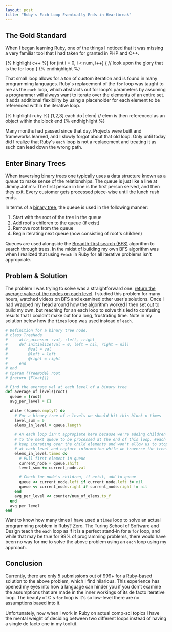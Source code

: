 ```yaml
---
layout: post
title: "Ruby's Each Loop Eventually Ends in Heartbreak"
---
```


## The Gold Standard

When I began learning Ruby, one of the things I noticed that it was missing a very familiar tool that I had taken for granted in PHP and C++.

{% highlight c++ %}
for (int i = 0, i < num, i++) {
  // look upon the glory that is the for loop
}
{% endhighlight %}

That small loop allows for a ton of custom iteration and is found in many programming languages. Ruby's replacement of the `for` loop was taught to me as the `each` loop, which abstracts out for loop's parameters by assuming a programmer will always want to iterate over the elements of an entire set. It adds additional flexibility by using a placeholder for each element to be referenced within the iterative loop.

{% highlight ruby %}
[1,2,3].each do |elem|
  // elem is then referenced as an object within the block
end
{% endhighlight %}

Many months had passed since that day. Projects were built and frameworks learned, and I slowly forgot about that old loop. Only until today did I realize that Ruby's `each` loop is not a replacement and treating it as such can lead down the wrong path.

## Enter Binary Trees

When traversing binary trees one typically uses a data structure known as a *queue* to make sense of the relationships. The queue is just like a line at Jimmy John's: The first person in line is the first person served, and then they exit. Every customer gets processed piece-wise until the lunch rush ends.

In terms of a [binary tree](https://en.wikipedia.org/wiki/Binary_tree), the queue is used in the following manner:
1. Start with the root of the tree in the queue
2. Add root's children to the queue (if exist)
3. Remove root from the queue
4. Begin iterating next queue (now consisting of root's children)

Queues are used alongside the [Breadth-first search (BFS)](https://en.wikipedia.org/wiki/Breadth-first_search) algorithm to search through trees. In the midst of building my own BFS algorithm was when I realized that using `#each` in Ruby for all iterative problems isn't appropriate.

## Problem & Solution

The problem I was trying to solve was a straightforward one: [return the average value of the nodes on each level](https://leetcode.com/problems/average-of-levels-in-binary-tree/). I studied this problem for many hours, watched videos on BFS and examined other user's solutions. Once I had wrapped my head around how the algorithm worked I then set out to build my own, but reaching for an each loop to solve this led to confusing results that I couldn't make out for a long, frustrating time. Note in my solution below how the `times` loop was used instead of `each`.

```ruby
# Definition for a binary tree node.
# class TreeNode
#     attr_accessor :val, :left, :right
#     def initialize(val = 0, left = nil, right = nil)
#         @val = val
#         @left = left
#         @right = right
#     end
# end
# @param {TreeNode} root
# @return {Float[]}

# Find the average val at each level of a binary tree
def average_of_levels(root)
  queue = [root]
  avg_per_level = []
    
  while (!queue.empty?) do
    # For a binary tree of n levels we should hit this block n times
    level_sum = 0
    elems_in_level = queue.length
      
    # An each loop isn't appropiate here because we're adding children
    # to the next queue to be processed at the end of this loop. #each will
    # keep iterating over the child elements and won't allow us to stop
    # at each level and capture information while we traverse the tree.
    elems_in_level.times do
      # Pull first element in queue
      current_node = queue.shift
      level_sum += current_node.val

      # Check for node's children, if exist, add to queue
      queue << current_node.left if current_node.left != nil
      queue << current_node.right if current_node.right != nil
    end
    avg_per_level << counter/num_of_elems.to_f
  end
  avg_per_level
end
```

Want to know how many times I have used a `times` loop to solve an actual programming problem in Ruby? Zero. The Turing School of Software and Design teach the `each` loop as if it is a perfect stand-in for a `for` loop, and while that may be true for 99% of programming problems, there would have been no way for me to solve the above problem using an `each` loop using my approach. 

## Conclusion

Currently, there are only 5 submissions out of 999+ for a Ruby-based solution to the above problem, which I find hilarious. This experience has opened my eyes into how a language can hinder you if you don't examine the assumptions that are made in the inner workings of its de facto iterative loop. The beauty of C's `for` loop is it's so low-level there are no assumptions based into it.

Unfortunately, now when I work in Ruby on actual comp-sci topics I have the mental weight of deciding between two different loops instead of having a single de facto one in my toolkit.
